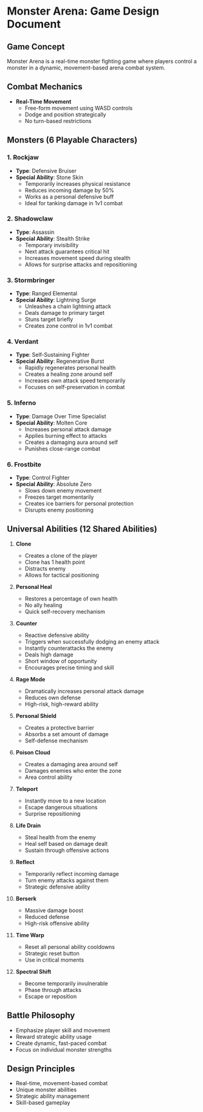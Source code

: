 # Monster Arena: Game Design Document

## Game Concept
Monster Arena is a real-time monster fighting game where players control a monster in a dynamic, movement-based arena combat system.

## Combat Mechanics
- **Real-Time Movement**
  - Free-form movement using WASD controls
  - Dodge and position strategically
  - No turn-based restrictions

## Monsters (6 Playable Characters)

### 1. Rockjaw
- **Type**: Defensive Bruiser
- **Special Ability**: Stone Skin
  - Temporarily increases physical resistance
  - Reduces incoming damage by 50%
  - Works as a personal defensive buff
  - Ideal for tanking damage in 1v1 combat

### 2. Shadowclaw
- **Type**: Assassin
- **Special Ability**: Stealth Strike
  - Temporary invisibility
  - Next attack guarantees critical hit
  - Increases movement speed during stealth
  - Allows for surprise attacks and repositioning

### 3. Stormbringer
- **Type**: Ranged Elemental
- **Special Ability**: Lightning Surge
  - Unleashes a chain lightning attack
  - Deals damage to primary target
  - Stuns target briefly
  - Creates zone control in 1v1 combat

### 4. Verdant
- **Type**: Self-Sustaining Fighter
- **Special Ability**: Regenerative Burst
  - Rapidly regenerates personal health
  - Creates a healing zone around self
  - Increases own attack speed temporarily
  - Focuses on self-preservation in combat

### 5. Inferno
- **Type**: Damage Over Time Specialist
- **Special Ability**: Molten Core
  - Increases personal attack damage
  - Applies burning effect to attacks
  - Creates a damaging aura around self
  - Punishes close-range combat

### 6. Frostbite
- **Type**: Control Fighter
- **Special Ability**: Absolute Zero
  - Slows down enemy movement
  - Freezes target momentarily
  - Creates ice barriers for personal protection
  - Disrupts enemy positioning

## Universal Abilities (12 Shared Abilities)

1. **Clone**
   - Creates a clone of the player
   - Clone has 1 health point
   - Distracts enemy
   - Allows for tactical positioning

2. **Personal Heal**
   - Restores a percentage of own health
   - No ally healing
   - Quick self-recovery mechanism

3. **Counter**
   - Reactive defensive ability
   - Triggers when successfully dodging an enemy attack
   - Instantly counterattacks the enemy
   - Deals high damage
   - Short window of opportunity
   - Encourages precise timing and skill

4. **Rage Mode**
   - Dramatically increases personal attack damage
   - Reduces own defense
   - High-risk, high-reward ability

5. **Personal Shield**
   - Creates a protective barrier
   - Absorbs a set amount of damage
   - Self-defense mechanism

6. **Poison Cloud**
   - Creates a damaging area around self
   - Damages enemies who enter the zone
   - Area control ability

7. **Teleport**
   - Instantly move to a new location
   - Escape dangerous situations
   - Surprise repositioning

8. **Life Drain**
   - Steal health from the enemy
   - Heal self based on damage dealt
   - Sustain through offensive actions

9. **Reflect**
   - Temporarily reflect incoming damage
   - Turn enemy attacks against them
   - Strategic defensive ability

10. **Berserk**
    - Massive damage boost
    - Reduced defense
    - High-risk offensive ability

11. **Time Warp**
    - Reset all personal ability cooldowns
    - Strategic reset button
    - Use in critical moments

12. **Spectral Shift**
    - Become temporarily invulnerable
    - Phase through attacks
    - Escape or reposition

## Battle Philosophy
- Emphasize player skill and movement
- Reward strategic ability usage
- Create dynamic, fast-paced combat
- Focus on individual monster strengths

## Design Principles
- Real-time, movement-based combat
- Unique monster abilities
- Strategic ability management
- Skill-based gameplay
